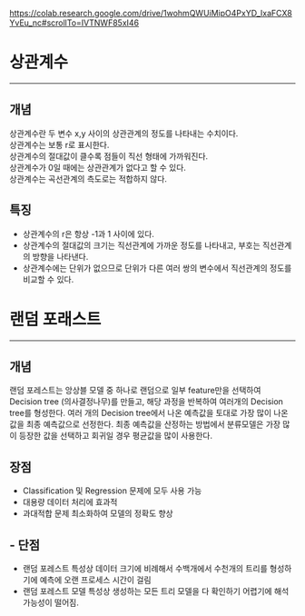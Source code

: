 https://colab.research.google.com/drive/1wohmQWUiMipO4PxYD_IxaFCX8YvEu_nc#scrollTo=IVTNWF85xI46

# 상관계수
------------
## 개념
상관계수란 두 변수 x,y 사이의 상관관계의 정도를 나타내는 수치이다.   
상관계수는 보통 r로 표시한다.    
상관계수의 절대값이 클수록 점들이 직선 형태에 가까워진다.   
상관계수가 0일 때에는 상관관계가 없다고 할 수 있다.    
상관계수는 곡선관계의 측도로는 적합하지 않다.   

## 특징
- 상관계수의 r은 항상 -1과 1 사이에 있다.      
- 상관계수의 절대값의 크기는 직선관계에 가까운 정도를 나타내고, 부호는 직선관계의 방향을 나타낸다.      
- 상관계수에는 단위가 없으므로 단위가 다른 여러 쌍의 변수에서 직선관계의 정도를 비교할 수 있다.       






# 랜덤 포래스트   
-------
## 개념   
랜덤 포레스트는 앙상블 모델 중 하나로 랜덤으로 일부 feature만을 선택하여 Decision tree (의사결정나무)를 만들고, 해당 과정을 반복하여 여러개의 Decision tree를 형성한다. 여러 개의 Decision tree에서 나온 예측값을 토대로 가장 많이 나온 값을 최종 예측값으로 선정한다. 최종 예측값을 산정하는 방법에서 분류모델은 가장 많이 등장한 값을 선택하고 회귀일 경우 평균값을 많이 사용한다.    
## 장점    
- Classification 및 Regression 문제에 모두 사용 가능     
- 대용량 데이터 처리에 효과적     
- 과대적합 문제 최소화하여 모델의 정확도 향상     
## - 단점    
- 랜덤 포레스트 특성상 데이터 크기에 비례해서 수백개에서 수천개의 트리를 형성하기에 예측에 오랜 프로세스 시간이 걸림
- 랜덤 포레스트 모델 특성상 생성하는 모든 트리 모델을 다 확인하기 어렵기에 해석 가능성이 떨어짐.

